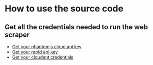 # How to use the source code

## Get all the credentials needed to run the web scraper 

  - [Get your phantomjs cloud api key](https://github.com/Kabuswe/Cloud-Web-Scraping/blob/master/README.md#setting-up-cloud-phantomjs)
  - [Get your rapid api key](https://github.com/Kabuswe/Cloud-Web-Scraping/blob/master/README.md#setting-up-rapid-api)
  - [Get your cloudant credentials](https://github.com/Kabuswe/Cloud-Web-Scraping/blob/master/README.md#setting-up-cloudant)
